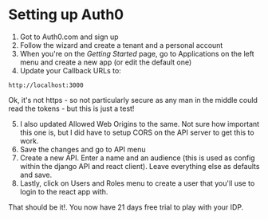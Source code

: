 # Setting up Auth0

1. Got to Auth0.com and sign up
2. Follow the wizard and create a tenant and a personal account
3. When you're on the *Getting Started* page, go to Applications on the left menu and create a new app (or edit the default one)
4. Update your Callback URLs to:
```
http://localhost:3000
```
Ok, it's not https - so not particularly secure as any man in the middle could read the tokens - but this is just a test!  

5. I also updated Allowed Web Origins to the same. Not sure how important this one is, but I did have to setup CORS on the API server to get this to work.
6. Save the changes and go to API menu
7. Create a new API.  Enter a name and an audience (this is used as config within the django API and react client).  Leave everything else as defaults and save.
8. Lastly, click on Users and Roles menu to create a user that you'll use to login to the react app with.

That should be it!.  You now have 21 days free trial to play with your IDP.


